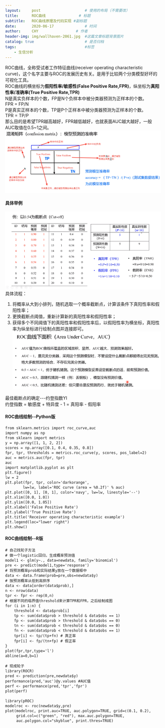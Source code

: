```yaml
---
layout:     post   				    # 使用的布局（不需要改）
title:      ROC曲线				# 标题 
subtitle:   ROC曲线原理及代码实现 #副标题
date:       2020-06-17				# 时间
author:     CHY					# 作者
header-img: img/wallhaven-2061.jpg 	#这篇文章标题背景图片
catalog: true 						# 是否归档
tags:								#标签
    - 生信分析
---
```


ROC曲线，全称受试者工作特征曲线(receiver operating characteristic curve)，这个名字主要与ROC的发展历史有关。是用于比较两个分类模型好坏的可视化工具。<br>
ROC曲线的横坐标为**假阳性率/敏感性(False Positive Rate,FPR)**，纵坐标为**真阳性率/准确率(True Positive Rate,TPR)**<br>
N是真实负样本的个数，FP是N个负样本中被分类器预测为正样本的个数。<br>
FPR = FP/N <br>
P是真实正样本的个数，TP是P个正样本中被分类器预测为正样本的个数。<br>
TPR = TP/P <br>
那么目的是希望TPR越高越好，FPR越低越好，也就表面AUC越大越好，一般AUC取值在0.5~1之间。<br>
![混淆矩阵](https://github.com/chenhongyubio/chenhongyubio.github.io/raw/master/img/混淆矩阵.png)

#### 具体举例
![ROC原理举例](https://github.com/chenhongyubio/chenhongyubio.github.io/raw/master/img/ROC原理举例1.png)
具体流程：
1. 将概率从大到小排列，随机选取一个概率截断点，计算该条件下真阳性率和假阳性率；
2. 更换截断点阈值，重新计算新的真阳性率和假阳性率；
3. 获得多个不同阈值下的真阳性率和假阳性率后，以假阳性率为横坐标，真阳性率为纵坐标进行绘制点图并连接即可。
![ROC原理举例](https://github.com/chenhongyubio/chenhongyubio.github.io/raw/master/img/ROC原理举例2.png)

最佳截断点的确定---约登指数YI <br>
约登指数 = 敏感度 + 特异度 - 1 = 真阳率 - 假阳率<br>

 #### ROC曲线绘制--Python版
 ```
from sklearn.metrics import roc_curve,auc
import numpy as np
from sklearn import metrics
y = np.array([1, 1, 2, 2])
scores = np.array([0.1, 0.4, 0.35, 0.8])
fpr, tpr, thresholds = metrics.roc_curve(y, scores, pos_label=2)
auc = metrics.auc(fpr, tpr)
auc
import matplotlib.pyplot as plt
plt.figure()
lw = 2
plt.plot(fpr, tpr, color='darkorange',
         lw=lw, label='ROC curve (area = %0.2f)' % auc)
plt.plot([0, 1], [0, 1], color='navy', lw=lw, linestyle='--')
plt.xlim([0.0, 1.0])
plt.ylim([0.0, 1.05])
plt.xlabel('False Positive Rate')
plt.ylabel('True Positive Rate')
plt.title('Receiver operating characteristic example')
plt.legend(loc="lower right")
plt.show()
```

#### ROC曲线绘制--R版
```
# 自己找轮子方法
# 做一个logistic回归，生成概率预测值
model1 <- glm(y~., data=newdata, family='binomial')
pre <- predict(model1,type='response')
# 将预测概率prob和实际结果y放在一个数据框中
data <- data.frame(prob=pre,obs=newdata$y)
# 按预测概率从低到高排序
data <- data[order(data$prob),]
n <- nrow(data)
tpr <- fpr <- rep(0,n)
# 根据不同的临界值threshold来计算TPR和FPR，之后绘制成图
for (i in 1:n) {
    threshold <- data$prob[i]
    tp <- sum(data$prob > threshold & data$obs == 1)
    fp <- sum(data$prob > threshold & data$obs == 0)
    tn <- sum(data$prob < threshold & data$obs == 0)
    fn <- sum(data$prob < threshold & data$obs == 1)
    tpr[i] <- tp/(tp+fn) # 真正率
    fpr[i] <- fp/(tn+fp) # 假正率
}
plot(fpr,tpr,type='l')
abline(a=0,b=1)

# 现成轮子
library(ROCR)
pred <- prediction(pre,newdata$y)
performance(pred,'auc')@y.values #AUC值
perf <- performance(pred,'tpr','fpr')
plot(perf)

library(pROC)
modelroc <- roc(newdata$y,pre)
plot(modelroc, print.auc=TRUE, auc.polygon=TRUE, grid=c(0.1, 0.2),
     grid.col=c("green", "red"), max.auc.polygon=TRUE,
     auc.polygon.col="skyblue", print.thres=TRUE)
```